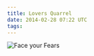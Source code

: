```yaml
---
title: Lovers Quarrel
date: 2014-02-28 07:22 UTC
tags:
---
```


<img src="/images/lovers-quarrel_manvsmagic.png" alt="Face your Fears" />